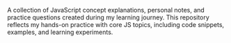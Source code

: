 A collection of JavaScript concept explanations, personal notes, and practice questions created during my learning journey. This repository reflects my hands-on practice with core JS topics, including code snippets, examples, and learning experiments.
